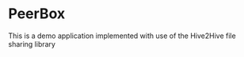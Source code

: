 PeerBox
=======

This is a demo application implemented with use of the Hive2Hive file sharing library
